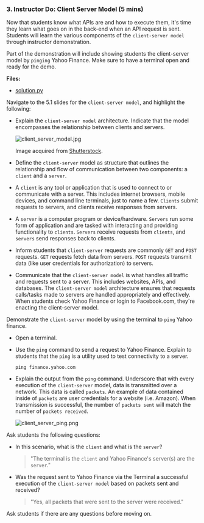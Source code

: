 ### 3. Instructor Do: Client Server Model (5 mins)

Now that students know what APIs are and how to execute them, it's time they learn what goes on in the back-end when an API request is sent. Students will learn the various components of the `client-server model` through instructor demonstration.

Part of the demonstration will include showing students the client-server model by `pinging` Yahoo Finance. Make sure to have a terminal open and ready for the demo.

**Files:**

* [solution.py](Activities/01-Ins_Really_Important/Solved/solution.py)

Navigate to the 5.1 slides for the `client-server model`, and highlight the following:

* Explain the `client-server model` architecture. Indicate that the model encompasses the relationship between clients and servers.

  ![client_server_model.jpg](Images/client_server_model.jpg)

  Image acquired from [Shutterstock](https://www.shutterstock.com/image-vector/vector-concept-client-server-model-safe-483125932?src=cvaByXWnT8wlRtaTVaTE7Q-1-0).

* Define the `client-server` model as structure that outlines the relationship and flow of communication between two components: a `client` and a `server`.

* A `client` is any tool or application that is used to connect to or communicate with a server. This includes internet browsers, mobile devices, and command line terminals, just to name a few. `Clients` submit requests to servers, and clients receive responses from servers.

* A `server` is a computer program or device/hardware. `Servers` run some form of application and are tasked with interacting and providing functionality to `clients`. `Servers` receive requests from `clients`, and `servers` send responses back to clients.

* Inform students that `client-server` requests are commonly `GET` and `POST` requests. `GET` requests fetch data from servers. `POST` requests transmit data (like user credentials for authorization) to servers.

* Communicate that the `client-server model` is what handles all traffic and requests sent to a server. This includes websites, APIs, and databases. The `client-server model` architecture ensures that requests calls/tasks made to servers are handled appropriately and effectively. When students check Yahoo Finance or login to Facebook.com, they're enacting the client-server model.

Demonstrate the `client-server` model by using the terminal to `ping` Yahoo finance.

* Open a terminal.

* Use the `ping` command to send a request to Yahoo Finance. Explain to students that the `ping` is a utility used to test connectivity to a server.

  ```shell
  ping finance.yahoo.com
  ```

* Explain the output from the `ping` command. Underscore that with every execution of the `client-server` model, data is transmitted over a network. This data is called `packets`. An example of data contained inside of `packets` are user credentials for a website (i.e. Amazon). When transmission is successful, the number of `packets sent` will match the number of `packets received`.

  ![client_server_ping.png](Images/client_server_ping.png)

Ask students the following questions:

* In this scenario, what is the `client` and what is the `server`?

  > "The terminal is the `client` and Yahoo Finance's server(s) are the `server`."

* Was the request sent to Yahoo Finance via the Terminal a successful execution of the `client-server model` based on packets sent and received?

  > "Yes, all packets that were sent to the server were received."

Ask students if there are any questions before moving on.
